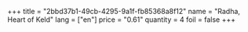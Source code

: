 +++
title = "2bbd37b1-49cb-4295-9a1f-fb85368a8f12"
name = "Radha, Heart of Keld"
lang = ["en"]
price = "0.61"
quantity = 4
foil = false
+++
